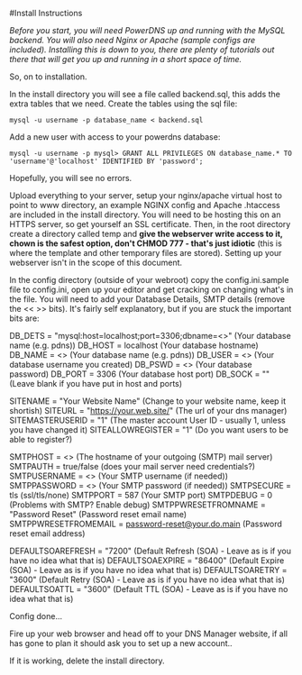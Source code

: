 #Install Instructions

*Before you start, you will need PowerDNS up and running with the MySQL backend. You will also need Nginx or Apache (sample configs are included). Installing this is down to you, there are plenty of tutorials out there that will get you up and running in a short space of time.*

So, on to installation.

In the install directory you will see a file called backend.sql, this adds the extra tables that we need. Create the tables using the sql file:

`mysql -u username -p database_name < backend.sql`

Add a new user with access to your powerdns database:

`mysql -u username -p
mysql> GRANT ALL PRIVILEGES ON database_name.* TO 'username'@'localhost' IDENTIFIED BY 'password';`

Hopefully, you will see no errors.

Upload everything to your server, setup your nginx/apache virtual host to point to www directory, an example NGINX config and Apache .htaccess are included in the install directory. You will need to be hosting this on an HTTPS server, so get yourself an SSL certificate. Then, in the root directory create a directory called temp and **give the webserver write access to it, chown is the safest option, don't CHMOD 777 - that's just idiotic** (this is where the template and other temporary files are stored). Setting up your webserver isn't in the scope of this document.

In the config directory (outside of your webroot) copy the config.ini.sample file to config.ini, open up your editor and get cracking on changing what's in the file. You will need to add your Database Details, SMTP details (remove the << >> bits). It's fairly self explanatory, but if you are stuck the important bits are:

DB_DETS = "mysql:host=localhost;port=3306;dbname=<<YOUR DB NAME>>" (Your database name (e.g. pdns))
DB_HOST = localhost (Your database hostname)
DB_NAME = <<YOUR DB NAME>> (Your database name (e.g. pdns))
DB_USER = <<YOUR DB USERNAME>> (Your database username you created)
DB_PSWD = <<YOUR DB PASSWORD>> (Your database password)
DB_PORT = 3306 (Your database host port)
DB_SOCK = "" (Leave blank if you have put in host and ports)

SITENAME = "Your Website Name" (Change to your website name, keep it shortish)
SITEURL = "https://your.web.site/" (The url of your dns manager)
SITEMASTERUSERID = "1" (The master account User ID - usually 1, unless you have changed it)
SITEALLOWREGISTER = "1" (Do you want users to be able to register?)

SMTPHOST = <<YOUR SMTP SERVER>> (The hostname of your outgoing (SMTP) mail server)
SMTPAUTH = true/false (does your mail server need credentials?)
SMTPUSERNAME = <<YOUR SMTP USERNAME>> (Your SMTP username (if needed))
SMTPPASSWORD = <<YOUR SMTP PASSWORD>> (Your SMTP password (if needed))
SMTPSECURE = tls (ssl/tls/none)
SMTPPORT = 587 (Your SMTP port)
SMTPDEBUG = 0 (Problems with SMTP? Enable debug)
SMTPPWRESETFROMNAME = "Password Reset" (Password reset email name)
SMTPPWRESETFROMEMAIL = password-reset@your.do.main (Password reset email address)

DEFAULTSOAREFRESH = "7200" (Default Refresh (SOA) - Leave as is if you have no idea what that is)
DEFAULTSOAEXPIRE = "86400" (Default Expire (SOA) - Leave as is if you have no idea what that is)
DEFAULTSOARETRY = "3600" (Default Retry (SOA) - Leave as is if you have no idea what that is)
DEFAULTSOATTL = "3600" (Default TTL (SOA) - Leave as is if you have no idea what that is)

Config done...

Fire up your web browser and head off to your DNS Manager website, if all has gone to plan it should ask you to set up a new account.. 

If it is working, delete the install directory.